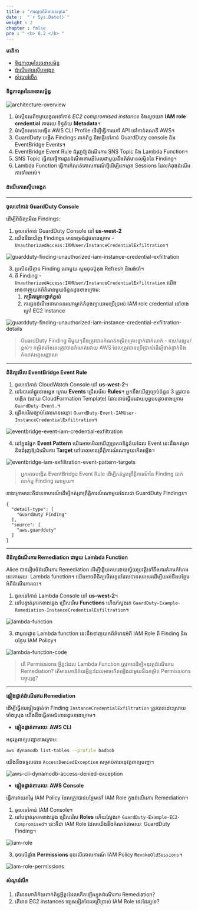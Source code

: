 ```yaml
---
title : "ការលួចព័ត៌មានសម្ងាត់"
date :  "`r Sys.Date()`" 
weight : 2
chapter : false
pre : " <b> 6.2 </b> "
---
```


**មាតិកា**
- [ទិដ្ឋភាពរួមនៃរចនាសម្ព័ន្ធ](#ទិដ្ឋភាពរួមនៃរចនាសម្ព័ន្ធ)
- [ដំណើរការស៊ើបអង្កេត](#ដំណើរការស៊ើបអង្កេត)
- [សំណួររំលឹក](#សំណួររំលឹក)

#### ទិដ្ឋភាពរួមនៃរចនាសម្ព័ន្ធ
![architecture-overview](/images/6-architecture-overview.png?featherlight=false&width=60pc)

1. ម៉ាស៊ីនមេពីចម្ងាយចូលទៅកាន់ *EC2 compromised instance* និងលួចយក **IAM role credential** តាមរយៈទិន្នន័យ **Metadata**។
2. ម៉ាស៊ីនមេនេះបង្កើត AWS CLI Profile ដើម្បីធ្វើការហៅ API ទៅកាន់គណនី AWS។
3. GuardDuty បង្កើត Findings ពាក់ព័ន្ធ និងផ្ញើទៅកាន់ GuardDuty console និង EventBridge Events។
4. EventBridge Event Rule ជំរុញឱ្យដំណើរការ SNS Topic និង Lambda Function។
5. SNS Topic ធ្វើការផ្ញើការជូនដំណឹងតាមអ៊ីមែលជាមួយនឹងព័ត៌មានលម្អិតនៃ Finding។
6. Lambda Function ធ្វើការកំណត់គោលការណ៍ថ្មីដើម្បីដកហូត Sessions ដែលកំពុងដំណើរការទាំងអស់។

#### ដំណើរការស៊ើបអង្កេត

---
**ចូលទៅកាន់ GuardDuty Console**

ដើម្បីពិនិត្យមើល Findings:
1. ចូលទៅកាន់ GuardDuty Console នៅ **us-west-2**
2. យើងនឹងឃើញ Findings មានទម្រង់ដូចខាងក្រោម - `UnauthorizedAccess:IAMUser/InstanceCredentialExfiltration`។

![guardduty-finding-unauthorized-iam-instance-credential-exfiltration](/images/6-guardduty-finding-unauthorized-iam-instance-credential-exfiltration.png?featherlight=false&width=90pc)

3. ប្រសិនបើគ្មាន Finding ណាមួយ សូមចុចប៊ូតុង Refresh និងរង់ចាំ។
4. ពី Finding - `UnauthorizedAccess:IAMUser/InstanceCredentialExfiltration` យើងអាចទាញយកព័ត៌មានមួយចំនួនដូចខាងក្រោម:
   1. **កម្រិតគ្រោះថ្នាក់ខ្ពស់**
   2. ការជូនដំណឹងថាមាននរណាម្នាក់កំពុងព្យាយាមប្រើប្រាស់ IAM role credential នៅខាងក្រៅ EC2 instance

![guardduty-finding-unauthorized-iam-instance-credential-exfiltration-details](/images/6-guardduty-finding-unauthorized-iam-instance-credential-exfiltration-details.png?featherlight=false&width=90pc)

> GuardDuty Finding នីមួយៗនឹងត្រូវបានកំណត់កម្រិតគ្រោះថ្នាក់ជាក់លាក់ - ទាប/មធ្យម/ខ្ពស់។ កម្រិតទាំងនេះត្រូវបានកំណត់ដោយ AWS ដែលត្រូវបានប្រើប្រាស់ដើម្បីចាត់ថ្នាក់និងកំណត់អត្តសញ្ញាណ

---
**ពិនិត្យមើល EventBridge Event Rule**

1. ចូលទៅកាន់ CloudWatch Console នៅ **us-west-2**។
2. នៅរបារនាំផ្លូវខាងឆ្វេង ក្រោម **Events** ជ្រើសរើស **Rules**។ អ្នកនឹងឃើញច្បាប់ចំនួន 3 ត្រូវបានបង្កើត (ដោយ CloudFormation Template) ដែលចាប់ផ្តើមដោយបុព្វបទដូចខាងក្រោម `GuardDuty-Event.`។
3. ជ្រើសរើសច្បាប់ដែលមានឈ្មោះ `GuardDuty-Event-IAMUser-InstanceCredentialExfiltration`។

![eventbridge-event-iam-credential-exfiltration](/images/6-eventbridge-event-iam-credential-exfiltration.png?featherlight=false&width=90pc)

4. នៅក្នុងផ្នែក **Event Pattern** យើងអាចមើលឃើញប្រភពទិន្នន័យដែល Event នេះនឹងកត់ត្រា និងជំរុញឱ្យដំណើរការ **Target** នៅពេលមានព្រឹត្តិការណ៍ណាមួយកើតឡើង។

![eventbridge-iam-exfiltration-event-pattern-targets](/images/6-eventbridge-iam-exfiltration-event-pattern-targets.png?featherlight=false&width=90pc)

> អ្នកអាចបង្កើត EventBridge Event Rule ដើម្បីកត់ត្រាព្រឹត្តិការណ៍នៃ Finding ជាក់លាក់ឬ Finding ណាមួយ។

ខាងក្រោមនេះគឺជាឧទាហរណ៍ដើម្បីកត់ត្រាព្រឹត្តិការណ៍ណាមួយដែលជា GuardDuty Findings។
```
{
  "detail-type": [
    "GuardDuty Finding"
  ],
  "source": [
    "aws.guardduty"
  ]
}
```

---
**ពិនិត្យដំណើរការ Remediation ជាមួយ Lambda Function**

Alice បានរៀបចំដំណើរការ Remediation ដើម្បីឆ្លើយតបដោយស្វ័យប្រវត្តិទៅនឹងការគំរាមកំហែងនេះតាមរយៈ Lambda function។ យើងអាចពិនិត្យមើលកូដដែលបានសរសេរដើម្បីយល់ដឹងបន្ថែមអំពីដំណើរការនេះ។

1. ចូលទៅកាន់ Lambda Console នៅ **us-west-2**។
2. នៅបន្ទាត់រុករកខាងឆ្វេង ជ្រើសរើស **Functions** ហើយស្វែងរក `GuardDuty-Example-Remediation-InstanceCredentialExfiltration`។

![lambda-function](/images/6-lambda-function.png?featherlight=false&width=90pc)

3. ជាមូលដ្ឋាន Lambda function នេះនឹងទាញយកព័ត៌មានអំពី IAM Role ពី Finding និងបន្ថែម IAM Policy។

![lambda-function-code](/images/6-lambda-function-code.png?featherlight=false&width=90pc)

> តើ Permissions អ្វីខ្លះដែល Lambda Function ត្រូវការដើម្បីអនុវត្តដំណើរការ Remediation? តើមានហានិភ័យអ្វីខ្លះដែលអាចកើតឡើងជាមួយនឹងកម្រិត Permissions បច្ចុប្បន្ន?

---
**ផ្ទៀងផ្ទាត់ដំណើរការ Remediation**

ដើម្បីធ្វើការផ្ទៀងផ្ទាត់ថា Finding `InstanceCredentialExfiltration` ត្រូវបានដោះស្រាយទាំងស្រុង យើងនឹងធ្វើតាមជំហានដូចខាងក្រោម។

- **ផ្ទៀងផ្ទាត់តាមរយៈ AWS CLI**

អនុវត្តពាក្យបញ្ជាខាងក្រោម:

```bash
aws dynamodb list-tables --profile badbob
```

យើងនឹងទទួលបាន `AccessDeniedException` សម្រាប់ការអនុវត្តពាក្យបញ្ជា។

![aws-cli-dynamodb-access-denied-exception](/images/6-aws-cli-dynamodb-access-denied-exception.png?featherlight=false&width=90pc)

- **ផ្ទៀងផ្ទាត់តាមរយៈ AWS Console**

ធ្វើការវាយតម្លៃ IAM Policy ដែលត្រូវបានបន្ថែមទៅ IAM Role ក្នុងដំណើរការ Remediation។
1. ចូលទៅកាន់ IAM Console។
2. នៅបន្ទាត់រុករកខាងឆ្វេង ជ្រើសរើស **Roles** ហើយស្វែងរក `GuardDuty-Example-EC2-Compromised`។ នេះគឺជា IAM Role ដែលយើងនឹងកំណត់តាមរយៈ GuardDuty Finding។

![iam-role](/images/6-iam-role.png?featherlight=false&width=90pc)

3. ចុចលើផ្ទាំង **Permissions** ចុចលើគោលការណ៍ IAM Policy `RevokeOldSessions`។

![iam-role-permissions](/images/6-iam-role-permissions.png?featherlight=false&width=90pc)

#### សំណួររំលឹក
1. តើមានហានិភ័យពាក់ព័ន្ធអ្វីខ្លះដែលកើតឡើងក្នុងដំណើរការ Remediation?
2. តើមាន EC2 instances ផ្សេងទៀតដែលប្រើប្រាស់ IAM Role នេះដែរឬទេ?